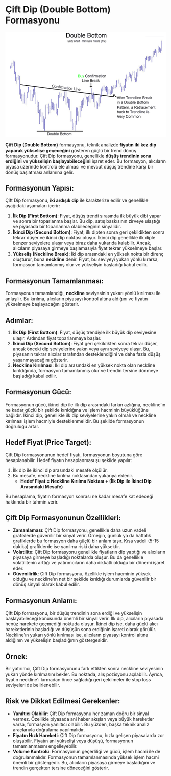 # Çift Dip (Double Bottom) Formasyonu

![](./images/cift-dip.png)

**Çift Dip (Double Bottom)** formasyonu, teknik analizde **fiyatın iki kez dip yaparak yükselişe geçeceğini** gösteren güçlü bir trend dönüş formasyonudur. Çift Dip formasyonu, genellikle **düşüş trendinin sona erdiğini** ve **yükselişin başlayabileceğini** işaret eder. Bu formasyon, alıcıların piyasa üzerinde kontrolü ele alması ve mevcut düşüş trendine karşı bir dönüş başlatması anlamına gelir.

## **Formasyonun Yapısı:**

Çift Dip formasyonu, **iki ardışık dip** ile karakterize edilir ve genellikle aşağıdaki aşamaları içerir:

1. **İlk Dip (First Bottom)**: Fiyat, düşüş trendi sırasında ilk büyük dibi yapar ve sonra bir toparlanma başlar. Bu dip, satış baskısının zirveye ulaştığı ve piyasada bir toparlanma olabileceğinin sinyalidir.
2. **İkinci Dip (Second Bottom)**: Fiyat, ilk dipten sonra geri çekildikten sonra tekrar düşer ve ikinci dip noktası oluşur. İkinci dip genellikle ilk diple benzer seviyelere ulaşır veya biraz daha yukarıda kalabilir. Ancak, alıcıların piyasaya girmeye başlamasıyla fiyat tekrar yükselmeye başlar.
3. **Yükseliş (Neckline Break)**: İki dip arasındaki en yüksek nokta bir direnç oluşturur, buna **neckline** denir. Fiyat, bu seviyeyi yukarı yönlü kırarsa, formasyon tamamlanmış olur ve yükselişin başladığı kabul edilir.

## **Formasyonun Tamamlanması:**

Formasyonun tamamlandığı, **neckline** seviyesinin yukarı yönlü kırılması ile anlaşılır. Bu kırılma, alıcıların piyasayı kontrol altına aldığını ve fiyatın yükselmeye başlayacağını gösterir.

## **Adımlar:**

1. **İlk Dip (First Bottom)**: Fiyat, düşüş trendiyle ilk büyük dip seviyesine ulaşır. Ardından fiyat toparlanmaya başlar.
2. **İkinci Dip (Second Bottom)**: Fiyat geri çekildikten sonra tekrar düşer, ancak önceki dip seviyelerine yakın veya aynı seviyeye ulaşır. Bu, piyasanın tekrar alıcılar tarafından desteklendiğini ve daha fazla düşüş yaşanmayacağını gösterir.
3. **Neckline Kırılması**: İki dip arasındaki en yüksek nokta olan neckline kırıldığında, formasyon tamamlanmış olur ve trendin tersine dönmeye başladığı kabul edilir.

## **Formasyonun Gücü:**

Formasyonun gücü, ikinci dip ile ilk dip arasındaki farkın azlığına, neckline'ın ne kadar güçlü bir şekilde kırıldığına ve işlem hacminin büyüklüğüne bağlıdır. İkinci dip, genellikle ilk dip seviyelerine yakın olmalı ve neckline kırılması işlem hacmiyle desteklenmelidir. Bu şekilde formasyonun doğruluğu artar.

## **Hedef Fiyat (Price Target):**

Çift Dip formasyonunun hedef fiyatı, formasyonun boyutuna göre hesaplanabilir. Hedef fiyatın hesaplanması şu şekilde yapılır:

1. İlk dip ile ikinci dip arasındaki mesafe ölçülür.
2. Bu mesafe, neckline kırılma noktasından yukarıya eklenir.
   - **Hedef Fiyat = Neckline Kırılma Noktası + (İlk Dip ile İkinci Dip Arasındaki Mesafe)**

Bu hesaplama, fiyatın formasyon sonrası ne kadar mesafe kat edeceği hakkında bir tahmin verir.

## **Çift Dip Formasyonunun Özellikleri:**

- **Zamanlaması**: Çift Dip formasyonu, genellikle daha uzun vadeli grafiklerde güvenilir bir sinyal verir. Örneğin, günlük ya da haftalık grafiklerde bu formasyon daha güçlü bir anlam taşır. Kısa vadeli (5-15 dakika) grafiklerde ise yanılma riski daha yüksektir.
- **Volatilite**: Çift Dip formasyonu genellikle fiyatların dip yaptığı ve alıcıların piyasaya girmeye başladığı noktalarda oluşur. Bu da genellikle volatilitenin arttığı ve yatırımcıların daha dikkatli olduğu bir dönemi işaret eder.
- **Güvenilirlik**: Çift Dip formasyonu, özellikle işlem hacminin yüksek olduğu ve neckline'ın net bir şekilde kırıldığı durumlarda güvenilir bir dönüş sinyali olarak kabul edilir.

## **Formasyonun Anlamı:**

Çift Dip formasyonu, bir düşüş trendinin sona erdiği ve yükselişin başlayabileceği konusunda önemli bir sinyal verir. İlk dip, alıcıların piyasada henüz harekete geçmediği noktada oluşur. İkinci dip ise, daha güçlü alıcı hareketlerinin başladığı ve düşüşün sona erdiğinin işareti olarak görülür. Neckline'ın yukarı yönlü kırılması ise, alıcıların piyasayı kontrol altına aldığının ve yükselişin başladığının göstergesidir.

## **Örnek:**

Bir yatırımcı, Çift Dip formasyonunu fark ettikten sonra neckline seviyesinin yukarı yönde kırılmasını bekler. Bu noktada, alış pozisyonu açılabilir. Ayrıca, fiyatın neckline'ı kırmadan önce sağladığı geri çekilmeler ile stop loss seviyeleri de belirlenebilir.

## **Risk ve Dikkat Edilmesi Gerekenler:**

- **Yanıltıcı Olabilir**: Çift Dip formasyonu her zaman doğru bir sinyal vermez. Özellikle piyasada ani haber akışları veya büyük hareketler varsa, formasyon yanıltıcı olabilir. Bu yüzden, başka teknik analiz araçlarıyla doğrulama yapılmalıdır.
- **Fiyatın Hızlı Hareketi**: Çift Dip formasyonu, hızla gelişen piyasalarda zor oluşabilir. Fiyatın ani yükselişi veya düşüşü, formasyonun tamamlanmasını engelleyebilir.
- **Volume Kontrolü**: Formasyonun geçerliliği ve gücü, işlem hacmi ile de doğrulanmalıdır. Formasyonun tamamlanmasında yüksek işlem hacmi önemli bir göstergedir. Bu, alıcıların piyasaya girmeye başladığını ve trendin gerçekten tersine döneceğini gösterir.
